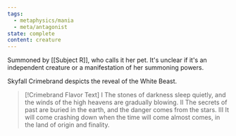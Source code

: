 ```yaml
---
tags:
  - metaphysics/mania
  - meta/antagonist
state: complete
content: creature
---
```



Summoned by [[Subject R]], who calls it her pet. It's unclear if it's an independent creature or a manifestation of her summoning powers.

Skyfall Crimebrand despicts the reveal of the White Beast.

> [!Crimebrand Flavor Text]
> I	The stones of darkness sleep quietly, and the winds of the high heavens are gradually blowing.
> II	The secrets of past are buried in the earth, and the danger comes from the stars.
> III	It will come crashing down when the time will come almost comes, in the land of origin and finality.

